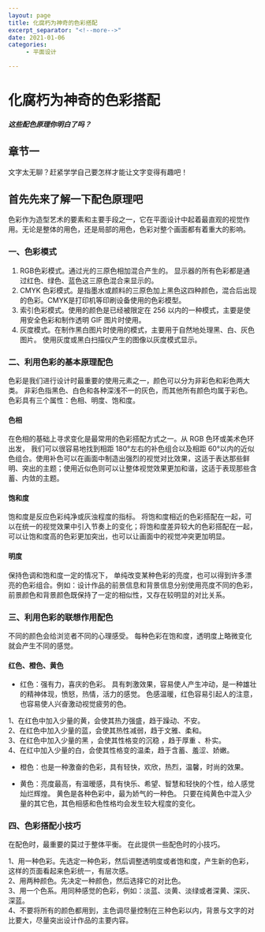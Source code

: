 ```yaml
---
layout: page
title: 化腐朽为神奇的色彩搭配
excerpt_separator: "<!--more-->"
date: 2021-01-06
categories:
     - 平面设计

---
```


# 化腐朽为神奇的色彩搭配
##### 这些配色原理你明白了吗？
<!--more-->
## 章节一

文字太无聊？赶紧学学自己要怎样才能让文字变得有趣吧！
## 首先先来了解一下配色原理吧
色彩作为造型艺术的要素和主要手段之一，它在平面设计中起着最直观的视觉作用。无论是整体的用色，还是局部的用色，色彩对整个画面都有着重大的影响。

### 一、色彩模式
1. RGB色彩模式。通过光的三原色相加混合产生的。 显示器的所有色彩都是通过红色、绿色、蓝色这三原色混合来显示的。
2. CMYK 色彩模式。是指墨水或颜料的三原色加上黑色这四种颜色，混合后出现的色彩。CMYK是打印机等印刷设备使用的色彩模型。
3. 索引色彩模式。使用的颜色是已经被限定在 256 以内的一种模式，主要是使用安全色彩和制作透明 GIF 图片时使用。
4. 灰度模式。在制作黑白图片时使用的模式，主要用于自然地处理黑、白、灰色图片。 使用灰度或黑白扫描仪产生的图像以灰度模式显示。  

### 二、利用色彩的基本原理配色
色彩是我们进行设计时最重要的使用元素之一，颜色可以分为非彩色和彩色两大类。 非彩色指黑色、白色和各种深浅不一的灰色，而其他所有颜色均属于彩色。 色彩具有三个属性：色相、明度、饱和度。
#### 色相
在色相的基础上寻求变化是最常用的色彩搭配方式之一。从 RGB 色环或美术色环出发， 我们可以很容易地找到相距 180°左右的补色组合以及相距 60°以内的近似色组合。使用补色可以在画面中制造出强烈的视觉对比效果，这适于表达那些鲜明、突出的主题；使用近似色则可以让整体视觉效果更加和谐，这适于表现那些含蓄、内敛的主题。

#### 饱和度
饱和度是反应色彩纯净或灰浊程度的指标。 将饱和度相近的色彩搭配在一起，可以在统一的视觉效果中引入节奏上的变化；将饱和度差异较大的色彩搭配在一起，可以让饱和度高的色彩更加突出，也可以让画面中的视觉冲突更加明显。

#### 明度
保持色调和饱和度一定的情况下， 单纯改变某种色彩的亮度，也可以得到许多漂亮的色彩组合。例如：设计作品的前景信息和背景信息分别使用亮度不同的色彩，前景颜色和背景颜色既保持了一定的相似性，又存在较明显的对比关系。  

### 三、利用色彩的联想作用配色
不同的颜色会给浏览者不同的心理感受。 每种色彩在饱和度，透明度上略微变化就会产生不同的感觉。  
#### 红色、橙色、黄色
* 红色：强有力，喜庆的色彩。 具有刺激效果，容易使人产生冲动，是一种雄壮的精神体现，愤怒，热情，活力的感觉。 色感温暖，红色容易引起人的注意，也容易使人兴奋激动视觉疲劳的色。

1、在红色中加入少量的黄，会使其热力强盛，趋于躁动、不安。  
2、在红色中加入少量的蓝，会使其热性减弱，趋于文雅、柔和。  
3、在红色中加入少量的黑 ，会使其性格变的沉稳 ，趋于厚重 、朴实。  
4、在红中加入少量的白，会使其性格变的温柔，趋于含蓄、羞涩、娇嫩。 
* 橙色：也是一种激奋的色彩，具有轻快，欢欣，热烈，温馨，时尚的效果。  

* 黄色：亮度最高，有温暧感，具有快乐、希望、智慧和轻快的个性，给人感觉灿烂辉煌。 黄色是各种色彩中，最为娇气的一种色。 只要在纯黄色中混入少量的其它色，其色相感和色性格均会发生较大程度的变化。  

### 四、色彩搭配小技巧
在配色时，最重要的莫过于整体平衡。 在此提供一些配色时的小技巧。

1、用一种色彩。先选定一种色彩，然后调整透明度或者饱和度，产生新的色彩，这样的页面看起来色彩统一，有层次感。  
2、用两种颜色。先决定一种颜色，然后选择它的对比色。  
3、用一个色系。用同种感觉的色彩，例如：淡蓝、淡黄、淡绿或者深黄、深灰、深蓝。  
4、不要将所有的颜色都用到，主色调尽量控制在三种色彩以内，背景与文字的对比要大，尽量突出设计作品的主要内容。
